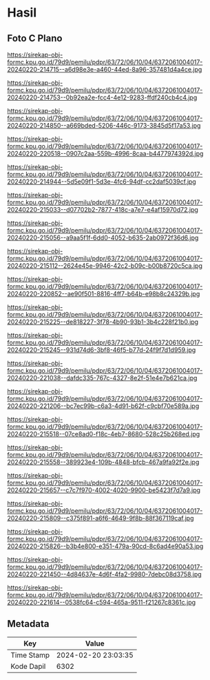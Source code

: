 # Hasil

## Foto C Plano

https://sirekap-obj-formc.kpu.go.id/79d9/pemilu/pdpr/63/72/06/10/04/6372061004017-20240220-214715--a6d98e3e-a460-44ed-8a96-357481d4a4ce.jpg

https://sirekap-obj-formc.kpu.go.id/79d9/pemilu/pdpr/63/72/06/10/04/6372061004017-20240220-214753--0b92ea2e-fcc4-4e12-9283-ffdf240cb4c4.jpg

https://sirekap-obj-formc.kpu.go.id/79d9/pemilu/pdpr/63/72/06/10/04/6372061004017-20240220-214850--a669bded-5206-446c-9173-3845d5f17a53.jpg

https://sirekap-obj-formc.kpu.go.id/79d9/pemilu/pdpr/63/72/06/10/04/6372061004017-20240220-220518--0907c2aa-559b-4996-8caa-b4477974392d.jpg

https://sirekap-obj-formc.kpu.go.id/79d9/pemilu/pdpr/63/72/06/10/04/6372061004017-20240220-214944--5d5e09f1-5d3e-4fc6-94df-cc2daf5039cf.jpg

https://sirekap-obj-formc.kpu.go.id/79d9/pemilu/pdpr/63/72/06/10/04/6372061004017-20240220-215033--d07702b2-7877-418c-a7e7-e4af15970d72.jpg

https://sirekap-obj-formc.kpu.go.id/79d9/pemilu/pdpr/63/72/06/10/04/6372061004017-20240220-215056--a9aa5f1f-6dd0-4052-b635-2ab0972f36d6.jpg

https://sirekap-obj-formc.kpu.go.id/79d9/pemilu/pdpr/63/72/06/10/04/6372061004017-20240220-215112--2624e45e-9946-42c2-b09c-b00b8720c5ca.jpg

https://sirekap-obj-formc.kpu.go.id/79d9/pemilu/pdpr/63/72/06/10/04/6372061004017-20240220-220852--ae90f501-8816-4ff7-b64b-e98b8c24329b.jpg

https://sirekap-obj-formc.kpu.go.id/79d9/pemilu/pdpr/63/72/06/10/04/6372061004017-20240220-215225--de818227-3f78-4b90-93b1-3b4c228f21b0.jpg

https://sirekap-obj-formc.kpu.go.id/79d9/pemilu/pdpr/63/72/06/10/04/6372061004017-20240220-215245--931d74d6-3bf8-46f5-b77d-24f9f7d1d959.jpg

https://sirekap-obj-formc.kpu.go.id/79d9/pemilu/pdpr/63/72/06/10/04/6372061004017-20240220-221038--dafdc335-767c-4327-8e2f-51e4e7b621ca.jpg

https://sirekap-obj-formc.kpu.go.id/79d9/pemilu/pdpr/63/72/06/10/04/6372061004017-20240220-221206--bc7ec99b-c6a3-4d91-b62f-c9cbf70e589a.jpg

https://sirekap-obj-formc.kpu.go.id/79d9/pemilu/pdpr/63/72/06/10/04/6372061004017-20240220-215518--07ce8ad0-f18c-4eb7-8680-528c25b268ed.jpg

https://sirekap-obj-formc.kpu.go.id/79d9/pemilu/pdpr/63/72/06/10/04/6372061004017-20240220-215558--389923e4-109b-4848-bfcb-467a9fa92f2e.jpg

https://sirekap-obj-formc.kpu.go.id/79d9/pemilu/pdpr/63/72/06/10/04/6372061004017-20240220-215657--c7c7f970-4002-4020-9900-be5423f7d7a9.jpg

https://sirekap-obj-formc.kpu.go.id/79d9/pemilu/pdpr/63/72/06/10/04/6372061004017-20240220-215809--c375f891-a6f6-4649-9f8b-88f367119caf.jpg

https://sirekap-obj-formc.kpu.go.id/79d9/pemilu/pdpr/63/72/06/10/04/6372061004017-20240220-215826--b3b4e800-e351-479a-90cd-8c6ad4e90a53.jpg

https://sirekap-obj-formc.kpu.go.id/79d9/pemilu/pdpr/63/72/06/10/04/6372061004017-20240220-221450--4d84637e-4d6f-4fa2-9980-7debc08d3758.jpg

https://sirekap-obj-formc.kpu.go.id/79d9/pemilu/pdpr/63/72/06/10/04/6372061004017-20240220-221614--0538fc64-c594-465a-9511-f21267c8361c.jpg


## Metadata

| Key        | Value               |
| ---------- | ------------------- |
| Time Stamp | 2024-02-20 23:03:35 |
| Kode Dapil | 6302                |




